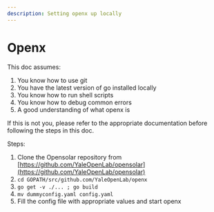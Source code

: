 ```yaml
---
description: Setting openx up locally
---
```


# Openx

This doc assumes:

1. You know how to use git
2. You have the latest version of go installed locally
3. You know how to run shell scripts
4. You know how to debug common errors
5. A good understanding of what openx is

If this is not you, please refer to the appropriate documentation before following the steps in this doc.

Steps:

1. Clone the Opensolar repository from [https://github.com/YaleOpenLab/opensolar](https://github.com/YaleOpenLab/opensolar)
2. `cd GOPATH/src/github.com/YaleOpenLab/openx`
3. `go get -v ./... ; go build`
4. `mv dummyconfig.yaml config.yaml`
5. Fill the config file with appropriate values and start openx

